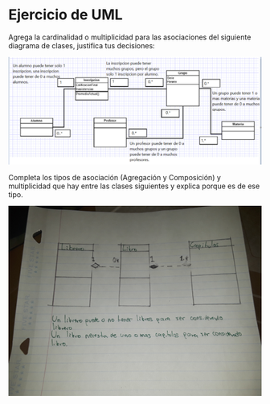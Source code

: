 # Ejercicio de UML

Agrega la cardinalidad o multiplicidad para las asociaciones del siguiente diagrama de clases, justifica tus decisiones:

![UML](./img/uml.PNG "uml.PNG")

Completa los tipos de asociación (Agregación y Composición) y multiplicidad que hay entre las clases siguientes y explica porque es de ese tipo.

![UML1](./img/uml1.jpg "uml1.jpg")


